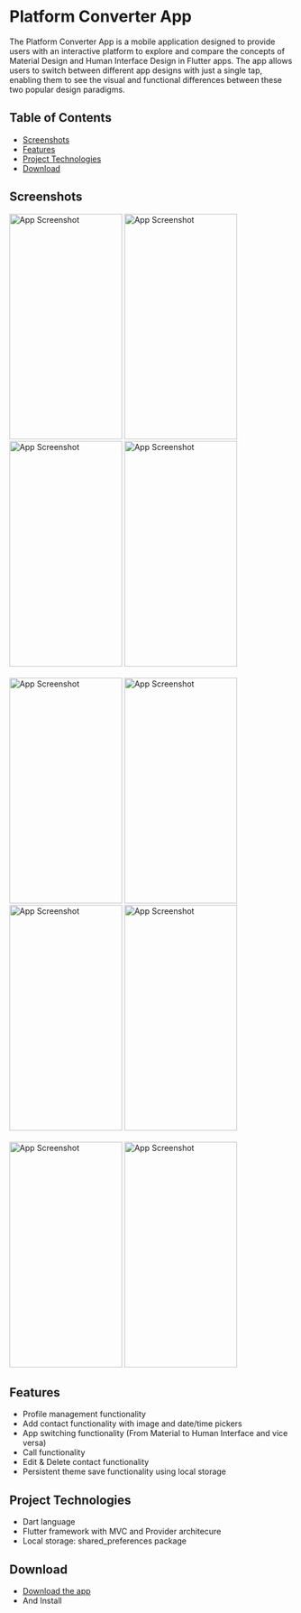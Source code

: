 # Platform Converter App

The Platform Converter App is a mobile application designed to provide users with an interactive
platform to explore and compare the concepts of Material Design and Human Interface Design in
Flutter apps. The app allows users to switch between different app designs with just a single tap,
enabling them to see the visual and functional differences between these two popular design
paradigms.

## Table of Contents
- [Screenshots](#screenshots)
- [Features](#features)
- [Project Technologies](#project-technologies)
- [Download](#download)

## Screenshots
<img src="https://github.com/user-attachments/assets/5a554952-ec70-4599-8325-f82c130f4c27" alt="App Screenshot" width="200" height="400"/>
<img src="https://github.com/user-attachments/assets/abc8c77a-4292-4c88-b684-af58e6da0118" alt="App Screenshot" width="200" height="400"/>
<img src="https://github.com/user-attachments/assets/3661d257-0fb2-46dc-93a7-c37df1b1b201" alt="App Screenshot" width="200" height="400"/>
<img src="https://github.com/user-attachments/assets/84e8caea-ee4b-42d0-8dda-59a175952463" alt="App Screenshot" width="200" height="400"/> <br> <br>
<img src="https://github.com/user-attachments/assets/bfbc4d79-fbb2-48c0-adb9-e57f92fba904" alt="App Screenshot" width="200" height="400"/>
<img src="https://github.com/user-attachments/assets/c38b6404-a22a-4e86-b8cf-46df835a9001" alt="App Screenshot" width="200" height="400"/>
<img src="https://github.com/user-attachments/assets/f156942e-d7b6-473b-9f42-48e4b72324c8" alt="App Screenshot" width="200" height="400"/>
<img src="https://github.com/user-attachments/assets/35508c51-31f4-47e6-ab25-8e7ebeff1963" alt="App Screenshot" width="200" height="400"/>  <br> <br>
<img src="https://github.com/user-attachments/assets/01400c1f-93f7-4cad-ab97-9aa234d41d62" alt="App Screenshot" width="200" height="400"/>
<img src="https://github.com/user-attachments/assets/083c8d43-45e0-4c9c-90f5-9a6eb1980374" alt="App Screenshot" width="200" height="400"/>

## Features
- Profile management functionality
- Add contact functionality with image and date/time pickers
- App switching functionality (From Material to Human Interface and vice versa)
- Call functionality
- Edit & Delete contact functionality
- Persistent theme save functionality using local storage
  
## Project Technologies
- Dart language
- Flutter framework with MVC and Provider architecure
- Local storage: shared_preferences package

## Download
- [Download the app](https://drive.google.com/file/d/15-PwHN2mbiTonsQSXR2BpunA0CuI-rux/view?usp=sharing)
- And Install
